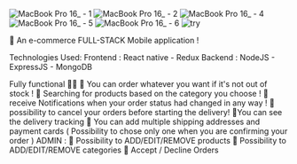 
![MacBook Pro 16_ - 1](https://user-images.githubusercontent.com/72894430/189760245-0477cefe-d4c9-4117-995b-4a1716e005f8.png)
![MacBook Pro 16_ - 2](https://user-images.githubusercontent.com/72894430/189760296-6c73d673-2604-4e76-8da1-012275aa1ec3.png)
![MacBook Pro 16_ - 4](https://user-images.githubusercontent.com/72894430/189760311-d79016cd-85ea-4bc6-ba6b-604cac8161e0.png)
![MacBook Pro 16_ - 5](https://user-images.githubusercontent.com/72894430/189760337-84970fd8-5f0a-4176-8377-4f8ead8b2524.png)
![MacBook Pro 16_ - 6](https://user-images.githubusercontent.com/72894430/189760356-8e15e1d2-0c3a-4d19-85a6-4ec5e040897b.png)
![try](https://user-images.githubusercontent.com/72894430/189760370-9c405799-78e4-4bd7-8ca1-5188d3ae2385.png)

🚨 An e-commerce FULL-STACK Mobile application !

Technologies Used:
Frontend :
   React native - Redux 
Backend :
   NodeJS - ExpressJS - MongoDB

Fully functional 🚶‍♂️
📝 You can order whatever you want if it's not out of stock !
📝 Searching for products based on the category you choose !
📝 receive Notifications when your order status had changed in any way !
📝 possibility to cancel your orders before starting the delivery!
📝You can see the delivery tracking
📝 You can add multiple shipping addresses and payment cards ( Possibility to chose only one when you are confirming your order )
ADMIN :
📝 Possibility to ADD/EDIT/REMOVE products
📝 Possibility to ADD/EDIT/REMOVE categories
📝 Accept / Decline Orders
